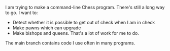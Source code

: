 I am trying to make a command-line Chess program. There's still a long way to go. I want to:
- Detect whether it is possible to get out of check when I am in check
- Make pawns which can upgrade
- Make bishops and queens.
That's a lot of work for me to do.

The main branch contains code I use often in many programs.
